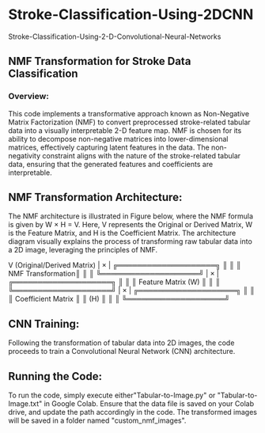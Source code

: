 # Stroke-Classification-Using-2DCNN
Stroke-Classification-Using-2-D-Convolutional-Neural-Networks

## NMF Transformation for Stroke Data Classification
### Overview:
This code implements a transformative approach known as Non-Negative Matrix Factorization (NMF) to convert preprocessed stroke-related tabular data into a visually interpretable 2-D feature map. NMF is chosen for its ability to decompose non-negative matrices into lower-dimensional matrices, effectively capturing latent features in the data. The non-negativity constraint aligns with the nature of the stroke-related tabular data, ensuring that the generated features and coefficients are interpretable.

## NMF Transformation Architecture:
The NMF architecture is illustrated in Figure below, where the NMF formula is given by W × H = V. Here, V represents the Original or Derived Matrix, W is the Feature Matrix, and H is the Coefficient Matrix. The architecture diagram visually explains the process of transforming raw tabular data into a 2D image, leveraging the principles of NMF.

  V (Original/Derived Matrix)
   |
   ×
   |
  ╔════════════════════╗
  ║                    ║
  ║  NMF Transformation║
  ║                    ║
  ╚════════════════════╝
   |
   ×
   |
  ╔════════════════════╗
  ║                    ║
  ║ Feature Matrix (W) ║
  ║                    ║
  ╚════════════════════╝
   |
   ×
   |
  ╔════════════════════╗
  ║                    ║
  ║ Coefficient Matrix ║
  ║        (H)         ║
  ║                    ║
  ╚════════════════════╝


## CNN Training:
Following the transformation of tabular data into 2D images, the code proceeds to train a Convolutional Neural Network (CNN) architecture. 

## Running the Code:
To run the code, simply execute either"Tabular-to-Image.py" or "Tabular-to-Image.txt" in Google Colab. Ensure that the data file is saved on your Colab drive, and update the path accordingly in the code. The transformed images will be saved in a folder named "custom_nmf_images".
